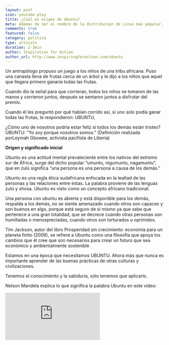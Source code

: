 ```yaml
---
layout: post
icon: youtube play
title: ¿Cúal es origen de Ubuntu? 
meta: Ademas de ser el nombre de la distribucion de Linux mas popular, su raiz proviene de entre los nativos del extremo sur de África.  Es una actitud mental que surge de un dicho popular que en zulú significa “una persona es una persona a causa de los demás.”
comments: true
featured: false
category: politica
type: articulo
duration: 2-3min
author: Inspiration for Action
author_url: http://www.inspiringforaction.com/ubuntu
---
```


<p>
	Un antropólogo propuso un juego a los niños de una tribu africana. Puso una canasta llena de frutas cerca de un árbol y le dijo a los niños que aquel que llegara primero ganaría todas las frutas.
</p>
<p>
Cuando dio la señal para que corrieran, todos los niños se tomaron de las manos y corrieron juntos, después se sentaron juntos a disfrutar del premio.
</p>
<p>
Cuando él les preguntó por qué habían corrido así, si uno solo podía ganar todas las frutas, le respondieron: UBUNTU, 
</p>
<p>
¿Cómo uno de nosotros podría estar feliz si todos los demás están tristes?
UBUNTU: “Yo soy porque nosotros somos.” (Definición realizada porLeymah Gbowee, activista pacifista de Liberia)
</p>
<p>
<b>Origen y significado inicial</b>
</p>
<p>
Ubuntu es una actitud mental prevaleciente entre los nativos del extremo sur de África, surge del dicho popular “umuntu, nigumuntu, nagamuntu“, que en zulú significa “una persona es una persona a causa de los demás.”
</p>
<p>
Ubuntu es una regla ética sudafricana enfocada en la lealtad de las personas y las relaciones entre éstas. La palabra proviene de las lenguas zulú y xhosa. Ubuntu es visto como un concepto africano tradicional.
</p>
<p>
Una persona con ubuntu es abierta y está disponible para los demás, respalda a los demás, no se siente amenazado cuando otros son capaces y son buenos en algo, porque está seguro de sí mismo ya que sabe que pertenece a una gran totalidad, que se decrece cuando otras personas son humilladas o menospreciadas, cuando otros son torturados u oprimidos.
</p>
<p>
Tim Jackson, autor del libro Prosperidad sin crecimiento: economía para un planeta finito (2009), se refiere a Ubuntu como una filosofía que apoya los cambios que él cree que son necesarios para crear un futuro que sea económico y ambientalmente sostenible
</p>

<p>
Estamos en una época que necesitamos UBUNTU. Ahora más que nunca es importante aprender de las buenas prácticas de otras culturas y civilizaciones.
</p>
<p>
Tenemos el conocimiento  y la sabiduría, sólo tenemos que aplicarlo.
</p>
<p>
Nelson Mandela explica lo que significa la palabra Ubuntu en este vídeo:
</p>
<div class="video">
<div class="video-wrapper">
    <iframe src="https://www.youtube.com/embed/DoE2RIAmvB8" frameborder="0" allowfullscreen></iframe>
</div>
</div>



